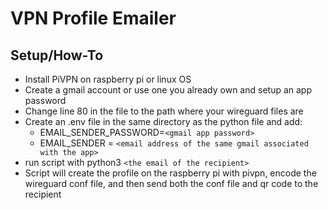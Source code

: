 # VPN Profile Emailer
## Setup/How-To
- Install PiVPN on raspberry pi or linux OS
- Create a gmail account or use one you already own and setup an app password
- Change line 80 in the file to the path where your wireguard files are
- Create an .env file in the same directory as the python file and add:
  - EMAIL_SENDER_PASSWORD=`<gmail app password>`
  - EMAIL_SENDER = `<email address of the same gmail associated with the app>`
- run script with python3 `<the email of the recipient>`
- Script will create the profile on the raspberry pi with pivpn, encode the wireguard conf file, and then send both the conf file and qr code to the recipient
